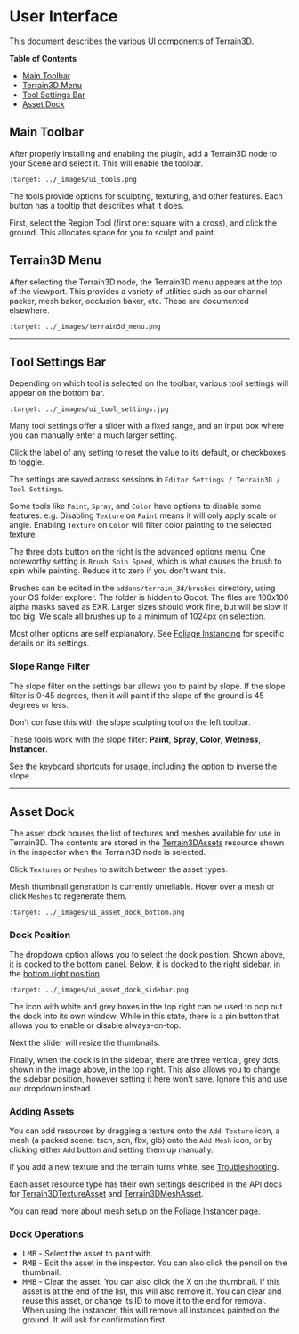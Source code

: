 User Interface
=================

This document describes the various UI components of Terrain3D.

**Table of Contents**
* [Main Toolbar](#main-toolbar)
* [Terrain3D Menu](#terrain3d-menu)
* [Tool Settings Bar](#tool-settings-bar)
* [Asset Dock](#asset-dock)


## Main Toolbar

After properly installing and enabling the plugin, add a Terrain3D node to your Scene and select it. This will enable the toolbar.

```{image} images/ui_tools.png
:target: ../_images/ui_tools.png
```

The tools provide options for sculpting, texturing, and other features. Each button has a tooltip that describes what it does.

First, select the Region Tool (first one: square with a cross), and click the ground. This allocates space for you to sculpt and paint.


## Terrain3D Menu

After selecting the Terrain3D node, the Terrain3D menu appears at the top of the viewport. This provides a variety of utilities such as our channel packer, mesh baker, occlusion baker, etc. These are documented elsewhere.

```{image} images/terrain3d_menu.png
:target: ../_images/terrain3d_menu.png
```

---

## Tool Settings Bar

Depending on which tool is selected on the toolbar, various tool settings will appear on the bottom bar.

```{image} images/ui_tool_settings.jpg
:target: ../_images/ui_tool_settings.jpg
```

Many tool settings offer a slider with a fixed range, and an input box where you can manually enter a much larger setting.

Click the label of any setting to reset the value to its default, or checkboxes to toggle.

The settings are saved across sessions in `Editor Settings / Terrain3D / Tool Settings`. 

Some tools like `Paint`, `Spray`, and `Color` have options to disable some features. e.g. Disabling `Texture` on `Paint` means it will only apply scale or angle. Enabling `Texture` on `Color` will filter color painting to the selected texture.

The three dots button on the right is the advanced options menu. One noteworthy setting is `Brush Spin Speed`, which is what causes the brush to spin while painting. Reduce it to zero if you don't want this.

Brushes can be edited in the `addons/terrain_3d/brushes` directory, using your OS folder explorer. The folder is hidden to Godot. The files are 100x100 alpha masks saved as EXR. Larger sizes should work fine, but will be slow if too big. We scale all brushes up to a minimum of 1024px on selection.

Most other options are self explanatory. See [Foliage Instancing](instancer.md) for specific details on its settings.

### Slope Range Filter

The slope filter on the settings bar allows you to paint by slope. If the slope filter is 0-45 degrees, then it will paint if the slope of the ground is 45 degrees or less. 

Don't confuse this with the slope sculpting tool on the left toolbar.

These tools work with the slope filter: **Paint**, **Spray**, **Color**, **Wetness**, **Instancer**.

See the [keyboard shortcuts](keyboard_shortcuts.md) for usage, including the option to inverse the slope.


---

## Asset Dock


The asset dock houses the list of textures and meshes available for use in Terrain3D. The contents are stored in the [Terrain3DAssets](../api/class_terrain3dassets.rst) resource shown in the inspector when the Terrain3D node is selected.

Click `Textures` or `Meshes` to switch between the asset types.

Mesh thumbnail generation is currently unreliable. Hover over a mesh or click `Meshes` to regenerate them.

```{image} images/ui_asset_dock_bottom.png
:target: ../_images/ui_asset_dock_bottom.png
```

### Dock Position

The dropdown option allows you to select the dock position. Shown above, it is docked to the bottom panel. Below, it is docked to the right sidebar, in the [bottom right position](https://docs.godotengine.org/en/stable/classes/class_editorplugin.html#class-editorplugin-constant-dock-slot-left-ul).

```{image} images/ui_asset_dock_sidebar.png
:target: ../_images/ui_asset_dock_sidebar.png
```

The icon with white and grey boxes in the top right can be used to pop out the dock into its own window. While in this state, there is a pin button that allows you to enable or disable always-on-top.

Next the slider will resize the thumbnails.

Finally, when the dock is in the sidebar, there are three vertical, grey dots, shown in the image above, in the top right. This also allows you to change the sidebar position, however setting it here won't save. Ignore this and use our dropdown instead.


### Adding Assets

You can add resources by dragging a texture onto the `Add Texture` icon, a mesh (a packed scene: tscn, scn, fbx, glb) onto the `Add Mesh` icon, or by clicking either `Add` button and setting them up manually.

If you add a new texture and the terrain turns white, see [Troubleshooting](troubleshooting.md#added-a-texture-now-the-terrain-is-white).

Each asset resource type has their own settings described in the API docs for [Terrain3DTextureAsset](../api/class_terrain3dtextureasset.rst) and [Terrain3DMeshAsset](../api/class_terrain3dmeshasset.rst).

You can read more about mesh setup on the [Foliage Instancer page](instancer.md#how-to-use-the-instancer).

### Dock Operations

* <kbd>LMB</kbd> - Select the asset to paint with.
* <kbd>RMB</kbd> - Edit the asset in the inspector. You can also click the pencil on the thumbnail.
* <kbd>MMB</kbd> - Clear the asset. You can also click the X on the thumbnail. If this asset is at the end of the list, this will also remove it. You can clear and reuse this asset, or change its ID to move it to the end for removal. When using the instancer, this will remove all instances painted on the ground. It will ask for confirmation first.



